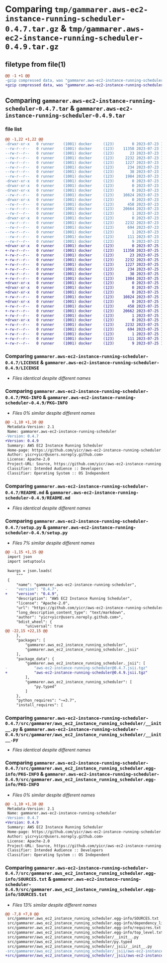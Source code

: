 # Comparing `tmp/gammarer.aws-ec2-instance-running-scheduler-0.4.7.tar.gz` & `tmp/gammarer.aws-ec2-instance-running-scheduler-0.4.9.tar.gz`

## filetype from file(1)

```diff
@@ -1 +1 @@
-gzip compressed data, was "gammarer.aws-ec2-instance-running-scheduler-0.4.7.tar", last modified: Sun Jul 23 19:18:57 2023, max compression
+gzip compressed data, was "gammarer.aws-ec2-instance-running-scheduler-0.4.9.tar", last modified: Tue Jul 25 19:18:34 2023, max compression
```

## Comparing `gammarer.aws-ec2-instance-running-scheduler-0.4.7.tar` & `gammarer.aws-ec2-instance-running-scheduler-0.4.9.tar`

### file list

```diff
@@ -1,22 +1,22 @@
-drwxr-xr-x   0 runner    (1001) docker     (123)        0 2023-07-23 19:18:57.479307 gammarer.aws-ec2-instance-running-scheduler-0.4.7/
--rw-r--r--   0 runner    (1001) docker     (123)    11358 2023-07-23 19:18:40.000000 gammarer.aws-ec2-instance-running-scheduler-0.4.7/LICENSE
--rw-r--r--   0 runner    (1001) docker     (123)       23 2023-07-23 19:18:40.000000 gammarer.aws-ec2-instance-running-scheduler-0.4.7/MANIFEST.in
--rw-r--r--   0 runner    (1001) docker     (123)     2232 2023-07-23 19:18:57.479307 gammarer.aws-ec2-instance-running-scheduler-0.4.7/PKG-INFO
--rw-r--r--   0 runner    (1001) docker     (123)     1227 2023-07-23 19:18:40.000000 gammarer.aws-ec2-instance-running-scheduler-0.4.7/README.md
--rw-r--r--   0 runner    (1001) docker     (123)      234 2023-07-23 19:18:40.000000 gammarer.aws-ec2-instance-running-scheduler-0.4.7/pyproject.toml
--rw-r--r--   0 runner    (1001) docker     (123)       38 2023-07-23 19:18:57.479307 gammarer.aws-ec2-instance-running-scheduler-0.4.7/setup.cfg
--rw-r--r--   0 runner    (1001) docker     (123)     1984 2023-07-23 19:18:40.000000 gammarer.aws-ec2-instance-running-scheduler-0.4.7/setup.py
-drwxr-xr-x   0 runner    (1001) docker     (123)        0 2023-07-23 19:18:57.475307 gammarer.aws-ec2-instance-running-scheduler-0.4.7/src/
-drwxr-xr-x   0 runner    (1001) docker     (123)        0 2023-07-23 19:18:57.475307 gammarer.aws-ec2-instance-running-scheduler-0.4.7/src/gammarer/
-drwxr-xr-x   0 runner    (1001) docker     (123)        0 2023-07-23 19:18:57.479307 gammarer.aws-ec2-instance-running-scheduler-0.4.7/src/gammarer/aws_ec2_instance_running_scheduler/
--rw-r--r--   0 runner    (1001) docker     (123)    10824 2023-07-23 19:18:40.000000 gammarer.aws-ec2-instance-running-scheduler-0.4.7/src/gammarer/aws_ec2_instance_running_scheduler/__init__.py
-drwxr-xr-x   0 runner    (1001) docker     (123)        0 2023-07-23 19:18:57.479307 gammarer.aws-ec2-instance-running-scheduler-0.4.7/src/gammarer/aws_ec2_instance_running_scheduler/_jsii/
--rw-r--r--   0 runner    (1001) docker     (123)      458 2023-07-23 19:18:40.000000 gammarer.aws-ec2-instance-running-scheduler-0.4.7/src/gammarer/aws_ec2_instance_running_scheduler/_jsii/__init__.py
--rw-r--r--   0 runner    (1001) docker     (123)    20664 2023-07-23 19:18:40.000000 gammarer.aws-ec2-instance-running-scheduler-0.4.7/src/gammarer/aws_ec2_instance_running_scheduler/_jsii/aws-ec2-instance-running-scheduler@0.4.7.jsii.tgz
--rw-r--r--   0 runner    (1001) docker     (123)        1 2023-07-23 19:18:40.000000 gammarer.aws-ec2-instance-running-scheduler-0.4.7/src/gammarer/aws_ec2_instance_running_scheduler/py.typed
-drwxr-xr-x   0 runner    (1001) docker     (123)        0 2023-07-23 19:18:57.479307 gammarer.aws-ec2-instance-running-scheduler-0.4.7/src/gammarer.aws_ec2_instance_running_scheduler.egg-info/
--rw-r--r--   0 runner    (1001) docker     (123)     2232 2023-07-23 19:18:57.000000 gammarer.aws-ec2-instance-running-scheduler-0.4.7/src/gammarer.aws_ec2_instance_running_scheduler.egg-info/PKG-INFO
--rw-r--r--   0 runner    (1001) docker     (123)      694 2023-07-23 19:18:57.000000 gammarer.aws-ec2-instance-running-scheduler-0.4.7/src/gammarer.aws_ec2_instance_running_scheduler.egg-info/SOURCES.txt
--rw-r--r--   0 runner    (1001) docker     (123)        1 2023-07-23 19:18:57.000000 gammarer.aws-ec2-instance-running-scheduler-0.4.7/src/gammarer.aws_ec2_instance_running_scheduler.egg-info/dependency_links.txt
--rw-r--r--   0 runner    (1001) docker     (123)      111 2023-07-23 19:18:57.000000 gammarer.aws-ec2-instance-running-scheduler-0.4.7/src/gammarer.aws_ec2_instance_running_scheduler.egg-info/requires.txt
--rw-r--r--   0 runner    (1001) docker     (123)        9 2023-07-23 19:18:57.000000 gammarer.aws-ec2-instance-running-scheduler-0.4.7/src/gammarer.aws_ec2_instance_running_scheduler.egg-info/top_level.txt
+drwxr-xr-x   0 runner    (1001) docker     (123)        0 2023-07-25 19:18:34.798659 gammarer.aws-ec2-instance-running-scheduler-0.4.9/
+-rw-r--r--   0 runner    (1001) docker     (123)    11358 2023-07-25 19:18:23.000000 gammarer.aws-ec2-instance-running-scheduler-0.4.9/LICENSE
+-rw-r--r--   0 runner    (1001) docker     (123)       23 2023-07-25 19:18:23.000000 gammarer.aws-ec2-instance-running-scheduler-0.4.9/MANIFEST.in
+-rw-r--r--   0 runner    (1001) docker     (123)     2232 2023-07-25 19:18:34.798659 gammarer.aws-ec2-instance-running-scheduler-0.4.9/PKG-INFO
+-rw-r--r--   0 runner    (1001) docker     (123)     1227 2023-07-25 19:18:23.000000 gammarer.aws-ec2-instance-running-scheduler-0.4.9/README.md
+-rw-r--r--   0 runner    (1001) docker     (123)      234 2023-07-25 19:18:23.000000 gammarer.aws-ec2-instance-running-scheduler-0.4.9/pyproject.toml
+-rw-r--r--   0 runner    (1001) docker     (123)       38 2023-07-25 19:18:34.798659 gammarer.aws-ec2-instance-running-scheduler-0.4.9/setup.cfg
+-rw-r--r--   0 runner    (1001) docker     (123)     1984 2023-07-25 19:18:23.000000 gammarer.aws-ec2-instance-running-scheduler-0.4.9/setup.py
+drwxr-xr-x   0 runner    (1001) docker     (123)        0 2023-07-25 19:18:34.794659 gammarer.aws-ec2-instance-running-scheduler-0.4.9/src/
+drwxr-xr-x   0 runner    (1001) docker     (123)        0 2023-07-25 19:18:34.794659 gammarer.aws-ec2-instance-running-scheduler-0.4.9/src/gammarer/
+drwxr-xr-x   0 runner    (1001) docker     (123)        0 2023-07-25 19:18:34.798659 gammarer.aws-ec2-instance-running-scheduler-0.4.9/src/gammarer/aws_ec2_instance_running_scheduler/
+-rw-r--r--   0 runner    (1001) docker     (123)    10824 2023-07-25 19:18:23.000000 gammarer.aws-ec2-instance-running-scheduler-0.4.9/src/gammarer/aws_ec2_instance_running_scheduler/__init__.py
+drwxr-xr-x   0 runner    (1001) docker     (123)        0 2023-07-25 19:18:34.798659 gammarer.aws-ec2-instance-running-scheduler-0.4.9/src/gammarer/aws_ec2_instance_running_scheduler/_jsii/
+-rw-r--r--   0 runner    (1001) docker     (123)      458 2023-07-25 19:18:23.000000 gammarer.aws-ec2-instance-running-scheduler-0.4.9/src/gammarer/aws_ec2_instance_running_scheduler/_jsii/__init__.py
+-rw-r--r--   0 runner    (1001) docker     (123)    20662 2023-07-25 19:18:23.000000 gammarer.aws-ec2-instance-running-scheduler-0.4.9/src/gammarer/aws_ec2_instance_running_scheduler/_jsii/aws-ec2-instance-running-scheduler@0.4.9.jsii.tgz
+-rw-r--r--   0 runner    (1001) docker     (123)        1 2023-07-25 19:18:23.000000 gammarer.aws-ec2-instance-running-scheduler-0.4.9/src/gammarer/aws_ec2_instance_running_scheduler/py.typed
+drwxr-xr-x   0 runner    (1001) docker     (123)        0 2023-07-25 19:18:34.798659 gammarer.aws-ec2-instance-running-scheduler-0.4.9/src/gammarer.aws_ec2_instance_running_scheduler.egg-info/
+-rw-r--r--   0 runner    (1001) docker     (123)     2232 2023-07-25 19:18:34.000000 gammarer.aws-ec2-instance-running-scheduler-0.4.9/src/gammarer.aws_ec2_instance_running_scheduler.egg-info/PKG-INFO
+-rw-r--r--   0 runner    (1001) docker     (123)      694 2023-07-25 19:18:34.000000 gammarer.aws-ec2-instance-running-scheduler-0.4.9/src/gammarer.aws_ec2_instance_running_scheduler.egg-info/SOURCES.txt
+-rw-r--r--   0 runner    (1001) docker     (123)        1 2023-07-25 19:18:34.000000 gammarer.aws-ec2-instance-running-scheduler-0.4.9/src/gammarer.aws_ec2_instance_running_scheduler.egg-info/dependency_links.txt
+-rw-r--r--   0 runner    (1001) docker     (123)      111 2023-07-25 19:18:34.000000 gammarer.aws-ec2-instance-running-scheduler-0.4.9/src/gammarer.aws_ec2_instance_running_scheduler.egg-info/requires.txt
+-rw-r--r--   0 runner    (1001) docker     (123)        9 2023-07-25 19:18:34.000000 gammarer.aws-ec2-instance-running-scheduler-0.4.9/src/gammarer.aws_ec2_instance_running_scheduler.egg-info/top_level.txt
```

### Comparing `gammarer.aws-ec2-instance-running-scheduler-0.4.7/LICENSE` & `gammarer.aws-ec2-instance-running-scheduler-0.4.9/LICENSE`

 * *Files identical despite different names*

### Comparing `gammarer.aws-ec2-instance-running-scheduler-0.4.7/PKG-INFO` & `gammarer.aws-ec2-instance-running-scheduler-0.4.9/PKG-INFO`

 * *Files 0% similar despite different names*

```diff
@@ -1,10 +1,10 @@
 Metadata-Version: 2.1
 Name: gammarer.aws-ec2-instance-running-scheduler
-Version: 0.4.7
+Version: 0.4.9
 Summary: AWS EC2 Instance Running Scheduler
 Home-page: https://github.com/yicr/aws-ec2-instance-running-scheduler.git
 Author: yicr<yicr@users.noreply.github.com>
 License: Apache-2.0
 Project-URL: Source, https://github.com/yicr/aws-ec2-instance-running-scheduler.git
 Classifier: Intended Audience :: Developers
 Classifier: Operating System :: OS Independent
```

### Comparing `gammarer.aws-ec2-instance-running-scheduler-0.4.7/README.md` & `gammarer.aws-ec2-instance-running-scheduler-0.4.9/README.md`

 * *Files identical despite different names*

### Comparing `gammarer.aws-ec2-instance-running-scheduler-0.4.7/setup.py` & `gammarer.aws-ec2-instance-running-scheduler-0.4.9/setup.py`

 * *Files 7% similar despite different names*

```diff
@@ -1,15 +1,15 @@
 import json
 import setuptools
 
 kwargs = json.loads(
     """
 {
     "name": "gammarer.aws-ec2-instance-running-scheduler",
-    "version": "0.4.7",
+    "version": "0.4.9",
     "description": "AWS EC2 Instance Running Scheduler",
     "license": "Apache-2.0",
     "url": "https://github.com/yicr/aws-ec2-instance-running-scheduler.git",
     "long_description_content_type": "text/markdown",
     "author": "yicr<yicr@users.noreply.github.com>",
     "bdist_wheel": {
         "universal": true
@@ -22,15 +22,15 @@
     },
     "packages": [
         "gammarer.aws_ec2_instance_running_scheduler",
         "gammarer.aws_ec2_instance_running_scheduler._jsii"
     ],
     "package_data": {
         "gammarer.aws_ec2_instance_running_scheduler._jsii": [
-            "aws-ec2-instance-running-scheduler@0.4.7.jsii.tgz"
+            "aws-ec2-instance-running-scheduler@0.4.9.jsii.tgz"
         ],
         "gammarer.aws_ec2_instance_running_scheduler": [
             "py.typed"
         ]
     },
     "python_requires": "~=3.7",
     "install_requires": [
```

### Comparing `gammarer.aws-ec2-instance-running-scheduler-0.4.7/src/gammarer/aws_ec2_instance_running_scheduler/__init__.py` & `gammarer.aws-ec2-instance-running-scheduler-0.4.9/src/gammarer/aws_ec2_instance_running_scheduler/__init__.py`

 * *Files identical despite different names*

### Comparing `gammarer.aws-ec2-instance-running-scheduler-0.4.7/src/gammarer.aws_ec2_instance_running_scheduler.egg-info/PKG-INFO` & `gammarer.aws-ec2-instance-running-scheduler-0.4.9/src/gammarer.aws_ec2_instance_running_scheduler.egg-info/PKG-INFO`

 * *Files 0% similar despite different names*

```diff
@@ -1,10 +1,10 @@
 Metadata-Version: 2.1
 Name: gammarer.aws-ec2-instance-running-scheduler
-Version: 0.4.7
+Version: 0.4.9
 Summary: AWS EC2 Instance Running Scheduler
 Home-page: https://github.com/yicr/aws-ec2-instance-running-scheduler.git
 Author: yicr<yicr@users.noreply.github.com>
 License: Apache-2.0
 Project-URL: Source, https://github.com/yicr/aws-ec2-instance-running-scheduler.git
 Classifier: Intended Audience :: Developers
 Classifier: Operating System :: OS Independent
```

### Comparing `gammarer.aws-ec2-instance-running-scheduler-0.4.7/src/gammarer.aws_ec2_instance_running_scheduler.egg-info/SOURCES.txt` & `gammarer.aws-ec2-instance-running-scheduler-0.4.9/src/gammarer.aws_ec2_instance_running_scheduler.egg-info/SOURCES.txt`

 * *Files 13% similar despite different names*

```diff
@@ -7,8 +7,8 @@
 src/gammarer.aws_ec2_instance_running_scheduler.egg-info/SOURCES.txt
 src/gammarer.aws_ec2_instance_running_scheduler.egg-info/dependency_links.txt
 src/gammarer.aws_ec2_instance_running_scheduler.egg-info/requires.txt
 src/gammarer.aws_ec2_instance_running_scheduler.egg-info/top_level.txt
 src/gammarer/aws_ec2_instance_running_scheduler/__init__.py
 src/gammarer/aws_ec2_instance_running_scheduler/py.typed
 src/gammarer/aws_ec2_instance_running_scheduler/_jsii/__init__.py
-src/gammarer/aws_ec2_instance_running_scheduler/_jsii/aws-ec2-instance-running-scheduler@0.4.7.jsii.tgz
+src/gammarer/aws_ec2_instance_running_scheduler/_jsii/aws-ec2-instance-running-scheduler@0.4.9.jsii.tgz
```

